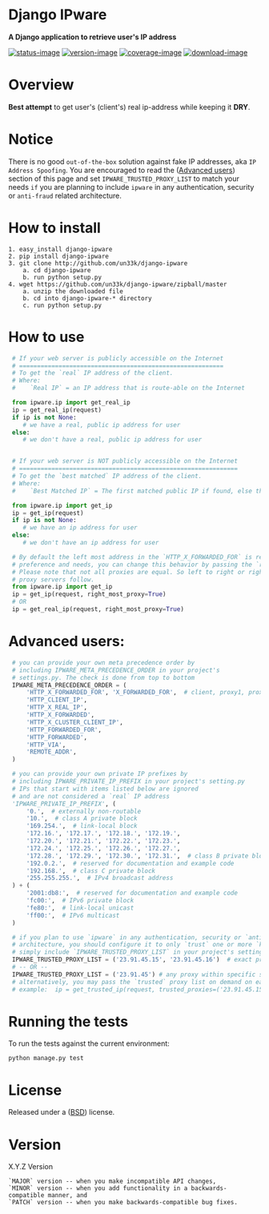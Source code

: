 Django IPware
====================

**A Django application to retrieve user's IP address**

[![status-image]][status-link]
[![version-image]][version-link]
[![coverage-image]][coverage-link]
[![download-image]][download-link]


Overview
====================

**Best attempt** to get user's (client's) real ip-address while keeping it **DRY**.


Notice
====================

There is no good `out-of-the-box` solution against fake IP addresses, aka `IP Address Spoofing`.
You are encouraged to read the ([Advanced users](README.md#advanced-users)) section of this page and
set `IPWARE_TRUSTED_PROXY_LIST` to match your needs `if` you are planning to include `ipware` in any
authentication, security or `anti-fraud` related architecture.


How to install
====================

    1. easy_install django-ipware
    2. pip install django-ipware
    3. git clone http://github.com/un33k/django-ipware
        a. cd django-ipware
        b. run python setup.py
    4. wget https://github.com/un33k/django-ipware/zipball/master
        a. unzip the downloaded file
        b. cd into django-ipware-* directory
        c. run python setup.py


How to use
====================

   ```python
    # If your web server is publicly accessible on the Internet
    # =========================================================
    # To get the `real` IP address of the client.
    # Where:
    #    `Real IP` = an IP address that is route-able on the Internet

    from ipware.ip import get_real_ip
    ip = get_real_ip(request)
    if ip is not None:
       # we have a real, public ip address for user
    else:
       # we don't have a real, public ip address for user


    # If your web server is NOT publicly accessible on the Internet
    # =============================================================
    # To get the `best matched` IP address of the client.
    # Where:
    #    `Best Matched IP` = The first matched public IP if found, else the first matched non-public IP.

    from ipware.ip import get_ip
    ip = get_ip(request)
    if ip is not None:
       # we have an ip address for user
    else:
       # we don't have an ip address for user

    # By default the left most address in the `HTTP_X_FORWARDED_FOR` is returned. However, depending on your
    # preference and needs, you can change this behavior by passing the `right_most_proxy=True` to the API.
    # Please note that not all proxies are equal. So left to right or right to left is not a rule that all
    # proxy servers follow.
    from ipware.ip import get_ip
    ip = get_ip(request, right_most_proxy=True)
    # OR
    ip = get_real_ip(request, right_most_proxy=True)
   ```


Advanced users:
====================

   ```python
    # you can provide your own meta precedence order by
    # including IPWARE_META_PRECEDENCE_ORDER in your project's
    # settings.py. The check is done from top to bottom
    IPWARE_META_PRECEDENCE_ORDER = (
        'HTTP_X_FORWARDED_FOR', 'X_FORWARDED_FOR',  # client, proxy1, proxy2
        'HTTP_CLIENT_IP',
        'HTTP_X_REAL_IP',
        'HTTP_X_FORWARDED',
        'HTTP_X_CLUSTER_CLIENT_IP',
        'HTTP_FORWARDED_FOR',
        'HTTP_FORWARDED',
        'HTTP_VIA',
        'REMOTE_ADDR',
    )

    # you can provide your own private IP prefixes by
    # including IPWARE_PRIVATE_IP_PREFIX in your project's setting.py
    # IPs that start with items listed below are ignored
    # and are not considered a `real` IP address
    'IPWARE_PRIVATE_IP_PREFIX', (
        '0.',  # externally non-routable
        '10.',  # class A private block
        '169.254.',  # link-local block
        '172.16.', '172.17.', '172.18.', '172.19.',
        '172.20.', '172.21.', '172.22.', '172.23.',
        '172.24.', '172.25.', '172.26.', '172.27.',
        '172.28.', '172.29.', '172.30.', '172.31.',  # class B private blocks
        '192.0.2.',  # reserved for documentation and example code
        '192.168.',  # class C private block
        '255.255.255.',  # IPv4 broadcast address
    ) + (
        '2001:db8:',  # reserved for documentation and example code
        'fc00:',  # IPv6 private block
        'fe80:',  # link-local unicast
        'ff00:',  # IPv6 multicast
    )

    # if you plan to use `ipware` in any authentication, security or `anti-fraud` related
    # architecture, you should configure it to only `trust` one or more `known` proxy server(s)).
    # simply include `IPWARE_TRUSTED_PROXY_LIST` in your project's settings.py
    IPWARE_TRUSTED_PROXY_LIST = ('23.91.45.15', '23.91.45.16')  # exact proxies
    # -- OR --
    IPWARE_TRUSTED_PROXY_LIST = ('23.91.45') # any proxy within specific subnet
    # alternatively, you may pass the `trusted` proxy list on demand on each call
    # example:  ip = get_trusted_ip(request, trusted_proxies=('23.91.45.15',))
   ```


Running the tests
====================

To run the tests against the current environment:

    python manage.py test


License
====================

Released under a ([BSD](LICENSE.md)) license.


Version
====================
X.Y.Z Version

    `MAJOR` version -- when you make incompatible API changes,
    `MINOR` version -- when you add functionality in a backwards-compatible manner, and
    `PATCH` version -- when you make backwards-compatible bug fixes.

[status-image]: https://secure.travis-ci.org/un33k/django-ipware.png?branch=master
[status-link]: http://travis-ci.org/un33k/django-ipware?branch=master

[version-image]: https://img.shields.io/pypi/v/django-ipware.svg
[version-link]: https://pypi.python.org/pypi/django-ipware

[coverage-image]: https://coveralls.io/repos/un33k/django-ipware/badge.svg
[coverage-link]: https://coveralls.io/r/un33k/django-ipware

[download-image]: https://img.shields.io/pypi/dm/django-ipware.svg
[download-link]: https://pypi.python.org/pypi/django-ipware
